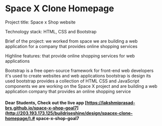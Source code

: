 # Space X Clone Homepage

Project title:     Space x Shop website 

Technology stack:    HTML, CSS and Bootstrap
 
Brief of the project:  we worked from space  we are building a web application for a company 
                        that provides online shopping services  

Highline features:     that provide online shopping services for  web applications

Bootstrap is a free open-source framework for front-end web developers it's used to create websites and web applications bootstrap is design   its used bootstrap provides a collection of HTML CSS and JavaScript components we are working on the Space X project and are building a web application company that provides an online shopping service 







#### Dear Students, Check out the live app [https://lakshmiprasad-brs.github.io/space-x-shop-goal7](http://203.193.173.125/buildriseshine/design/spacex-clone-homepage/).#   s p a c e - x - s h o p - g o a l 7 
 
 
